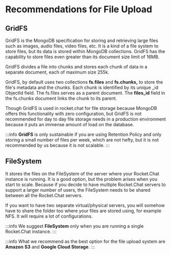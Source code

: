 # Recommendations for File Upload

## GridFS

GridFS is the MongoDB specification for storing and retrieving large files such as images, audio files, video files, etc. It is a kind of a file system to store files, but its data is stored within MongoDB collections. GridFS has the capability to store files even greater than its document size limit of 16MB.

GridFS divides a file into chunks and stores each chunk of data in a separate document, each of maximum size 255k.

GridFS, by default uses two collections **fs.files** and **fs.chunks,** to store the file's metadata and the chunks. Each chunk is identified by its unique \_id ObjectId field. The fs.files serves as a parent document. The **files\_id** field in the fs.chunks document links the chunk to its parent.

Though GridFS is used in rocket.chat for file storage because MongoDB offers this functionality with zero configuration, but GridFS is not recommended for day to day file storage needs in a production environment because it puts an immense amount of load on the database.

:::info
**GridFS** is only sustainable if you are using Retention Policy and only storing a small number of files per week, which are not hefty, but it is not recommended by us because it is not scalable.
:::

## FileSystem

It stores the files on the FileSystem of the server where your Rocket.Chat instance is running. It is a good option, but the problem arises when you start to scale. Because if you decide to have multiple Rocket.Chat servers to support a larger number of users, the FileSystem needs to be shared between all the Rocket.Chat servers.

If you want to have two separate virtual/physical servers, you will somehow have to share the folder too where your files are stored using, for example NFS. It will require a lot of configurations.

:::info
We suggest **FileSystem** only when you are running a single Rocket.Chat instance.
:::

:::info
What we recommend as the best option for the file upload system are **Amazon** **S3** and **Google Cloud Storage**.
:::
